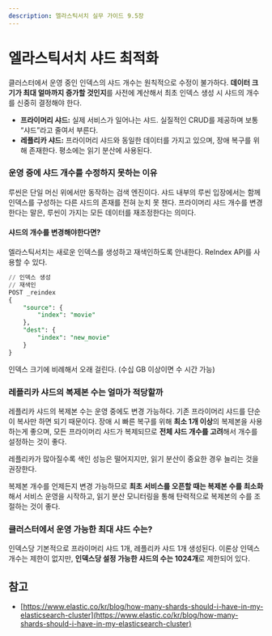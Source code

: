```yaml
---
description: 엘라스틱서치 실무 가이드 9.5장
---
```


# 엘라스틱서치 샤드 최적화

클러스터에서 운영 중인 인덱스의 샤드 개수는 원칙적으로 수정이 불가하다. **데이터 크기가 최대 얼마까지 증가할 것인지**를 사전에 계산해서 최초 인덱스 생성 시 샤드의 개수를 신중히 결정해야 한다.

* **프라이머리 샤드:** 실제 서비스가 일어나는 샤드. 실질적인 CRUD를 제공하며 보통 “샤드”라고 줄여서 부른다.
* **레플리카 샤드:** 프라이머리 샤드와 동일한 데이터를 가지고 있으며, 장애 복구를 위해 존재한다. 평소에는 읽기 분산에 사용된다.

### 운영 중에 샤드 개수를 수정하지 못하는 이유

루씬은 단일 머신 위에서만 동작하는 검색 엔진이다. 샤드 내부의 루씬 입장에서는 함께 인덱스를 구성하는 다른 샤드의 존재를 전혀 눈치 못 챈다. 프라이머리 샤드 개수를 변경한다는 말은, 루씬이 가지는 모든 데이터를 재조정한다는 의미다.

#### 샤드의 개수를 변경해야한다면?

엘라스틱서치는 새로운 인덱스를 생성하고 재색인하도록 안내한다. ReIndex API를 사용할 수 있다.

```sql
// 인덱스 생성
// 재색인
POST _reindex
{
	"source": {
		"index": "movie"
	},
	"dest": {
		"index": "new_movie"
	}
}
```

인덱스 크기에 비례해서 오래 걸린다. (수십 GB 이상이면 수 시간 가능)

### 레플리카 샤드의 복제본 수는 얼마가 적당할까

레플리카 샤드의 복제본 수는 운영 중에도 변경 가능하다. 기존 프라이머리 샤드를 단순이 복사만 하면 되기 때문이다. 장애 시 빠른 복구를 위해 **최소 1개 이상**의 복제본을 사용하는게 좋으며, 모든 프라이머리 샤드가 복제되므로 **전체 샤드 개수를 고려**해서 개수를 설정하는 것이 좋다.

레플리카가 많아질수록 색인 성능은 떨어지지만, 읽기 분산이 중요한 경우 늘리는 것을 권장한다.

복제본 개수를 언제든지 변경 가능하므로 **최초 서비스를 오픈할 때는 복제본 수를 최소화**해서 서비스 운영을 시작하고, 읽기 분산 모니터링을 통해 탄력적으로 복제본의 수를 조절하는 것이 좋다.

### 클러스터에서 운영 가능한 최대 샤드 수는?

인덱스당 기본적으로 프라이머리 샤드 1개, 레플리카 샤드 1개 생성된다. 이론상 인덱스 개수는 제한이 없지만, **인덱스당 설정 가능한 샤드의 수는 1024개**로 제한되어 있다.

## 참고

* [https://www.elastic.co/kr/blog/how-many-shards-should-i-have-in-my-elasticsearch-cluster](https://www.elastic.co/kr/blog/how-many-shards-should-i-have-in-my-elasticsearch-cluster)
